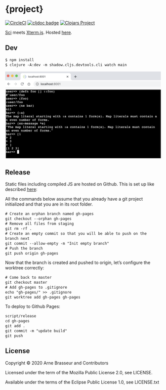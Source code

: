 # {project}

<!-- badges -->
[![CircleCI](https://circleci.com/gh/lambdaisland/{project}.svg?style=svg)](https://circleci.com/gh/lambdaisland/{project}) [![cljdoc badge](https://cljdoc.org/badge/lambdaisland/{project})](https://cljdoc.org/d/lambdaisland/{project}) [![Clojars Project](https://img.shields.io/clojars/v/lambdaisland/{project}.svg)](https://clojars.org/lambdaisland/{project})
<!-- /badges -->

[Sci](https://github.com/borkdude/sci) meets [Xterm.js](https://github.com/xtermjs/xterm.js/).
Hosted [here](https://babashka.org/xterm-sci/).

## Dev

```
$ npm install
$ clojure -A:dev -m shadow.cljs.devtools.cli watch main
```

<img src="xterm-sci.png"/>

## Release

Static files including compiled JS are hosted on Github. This is set up like
described
[here](https://medium.com/linagora-engineering/deploying-your-js-app-to-github-pages-the-easy-way-or-not-1ef8c48424b7):

All the commands below assume that you already have a git project initialized and that you are in its root folder.

```
# Create an orphan branch named gh-pages
git checkout --orphan gh-pages
# Remove all files from staging
git rm -rf .
# Create an empty commit so that you will be able to push on the branch next
git commit --allow-empty -m "Init empty branch"
# Push the branch
git push origin gh-pages
```

Now that the branch is created and pushed to origin, let’s configure the worktree correctly:

```
# Come back to master
git checkout master
# Add gh-pages to .gitignore
echo "gh-pages/" >> .gitignore
git worktree add gh-pages gh-pages
```

To deploy to Github Pages:

```
script/release
cd gh-pages
git add .
git commit -m "update build"
git push
```

## License

Copyright &copy; 2020 Arne Brasseur and Contributors

Licensed under the term of the Mozilla Public License 2.0, see LICENSE.

Available under the terms of the Eclipse Public License 1.0, see LICENSE.txt
